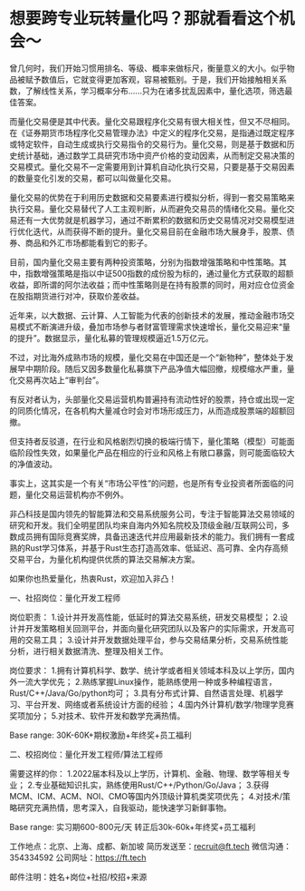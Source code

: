 # 想要跨专业玩转量化吗？那就看看这个机会～

曾几何时，我们开始习惯用排名、等级、概率来做标尺，衡量意义的大小。似乎物品被赋予数值后，它就变得更加客观，容易被甄别。于是，我们开始接触相关系数，了解线性关系，学习概率分布......只为在诸多扰乱因素中，量化选项，筛选最佳答案。

而量化交易便是其中代表。量化交易跟程序化交易有很大相关性，但又不尽相同。在《证券期货市场程序化交易管理办法》中定义的程序化交易，是指通过既定程序或特定软件，自动生成或执行交易指令的交易行为。量化交易，则是基于数据和历史统计基础，通过数学工具研究市场中资产价格的变动因素，从而制定交易决策的交易模式。量化交易不一定需要用到计算机自动化执行交易，只要是基于交易因素的数量变化引发的交易，都可以叫做量化交易。

量化交易的优势在于利用历史数据和交易要素进行模拟分析，得到一套交易策略来执行交易。量化交易替代了人工主观判断，从而避免交易员的情绪化交易。量化交易还有一大优势就是机器学习，通过不断累积的数据和历史交易情况对交易模型进行优化迭代，从而获得不断的提升。量化交易目前在金融市场大展身手，股票、债券、商品和外汇市场都能看到它的影子。

目前，国内量化交易主要有两种投资策略，分别为指数增强策略和中性策略。其中，指数增强策略是指以中证500指数的成份股为标的，通过量化方式获取的超额收益，即所谓的阿尔法收益；而中性策略则是在持有股票的同时，用对应仓位资金在股指期货进行对冲，获取价差收益。

近年来，以大数据、云计算、人工智能为代表的创新技术的发展，推动金融市场交易模式不断演进升级，叠加市场参与者财富管理需求快速增长，量化交易迎来“量的提升”。数据显示，量化私募的管理规模逼近1.5万亿元。

不过，对比海外成熟市场的规模，量化交易在中国还是一个“新物种”，整体处于发展早中期阶段。随后又因多数量化私募旗下产品净值大幅回撤，规模缩水严重，量化交易再次站上“审判台”。

有反对者认为，头部量化交易运营机构普遍持有流动性好的股票，持仓或出现一定的同质化情况，在各机构大量减仓时会对市场形成压力，从而造成股票端的超额回撤。

但支持者反驳道，在行业和风格剧烈切换的极端行情下，量化策略（模型）可能面临阶段性失效，如果量化产品在相应的行业和风格上有敞口暴露，则可能面临较大的净值波动。

事实上，这其实是一个有关“市场公平性”的问题，也是所有专业投资者所面临的问题，量化交易运营机构亦不例外。

非凸科技是国内领先的智能算法和交易系统服务公司，专注于智能算法交易领域的研究和开发。我们全明星团队均来自海内外知名院校及顶级金融/互联网公司，多数成员拥有国际竞赛奖牌，具备迅速迭代并应用最新技术的能力。我们拥有一套成熟的Rust学习体系，并基于Rust生态打造高效率、低延迟、高可靠、全内存高频交易平台，为量化机构提供优质的算法交易解决方案。

如果你也热爱量化，热衷Rust，欢迎加入非凸！

一、社招岗位：量化开发工程师

岗位职责：
1.设计并开发高性能，低延时的算法交易系统，研发交易模型；
2.设计并开发策略相关回测平台，并面向量化研究团队以及客户的实际需求，开发高可用的交易工具；
3.设计并开发数据处理平台，参与交易结果分析，交易系统性能分析，进行相关数据清洗、整理及相关工作。

岗位要求：
1.拥有计算机科学、数学、统计学或者相关领域本科及以上学历，国内外一流大学优先；
2.熟练掌握Linux操作，能熟练使用一种或多种编程语言，Rust/C++/Java/Go/python均可；
3.具有分布式计算、自然语言处理、机器学习、平台开发、网络或者系统设计方面的经验；
4.国内外计算机/数学/物理学竞赛奖项加分；
5.对技术、软件开发和数学充满热情。

Base range:
30K-60K+期权激励+年终奖+员工福利

二、校招岗位：量化开发工程师/算法工程师

需要这样的你：
1.2022届本科及以上学历，计算机、金融、物理、数学等相关专业；
2.专业基础知识扎实，熟练使用Rust/C++/Python/Go/Java；
3.获得MCM、ICM、ACM、NOI、CMO等国内外顶级计算机类奖项优先；
4.对技术/策略研究充满热情，思考深入，自我驱动，能快速学习新鲜事物。

Base range:
实习期600-800元/天
转正后30k-60k+年终奖+员工福利

工作地点：北京、上海、成都、新加坡
简历发送至：recruit@ft.tech
微信沟通：354334592
公司网址：https://ft.tech


邮件注明：姓名+岗位+社招/校招+来源
